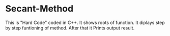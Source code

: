 # Secant-Method
This is "Hard Code" coded in C++. 
It shows roots of function.
It diplays step by step funtioning of method. 
After that it Prints output result.
